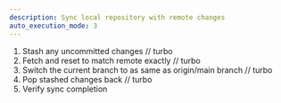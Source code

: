 ```yaml
---
description: Sync local repository with remote changes
auto_execution_mode: 3
---
```


1. Stash any uncommitted changes
// turbo
2. Fetch and reset to match remote exactly
// turbo
3. Switch the current branch to as same as origin/main branch
// turbo
4. Pop stashed changes back
// turbo
5. Verify sync completion